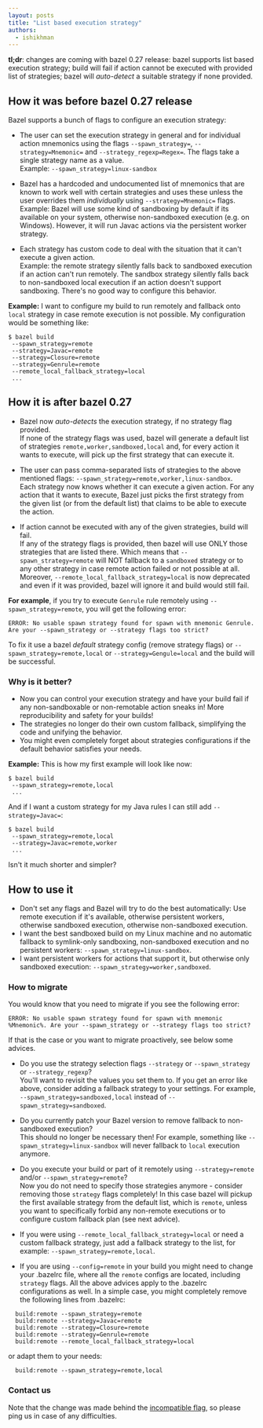 ```yaml
---
layout: posts
title: "List based execution strategy"
authors:
  - ishikhman
---
```

**tl;dr**: changes are coming with bazel 0.27 release: bazel supports list based execution strategy; build will fail if action cannot be executed with provided list of strategies; bazel will *auto-detect* a suitable strategy if none provided.

## How it was before bazel 0.27 release
Bazel supports a bunch of flags to configure an execution strategy:

- The user can set the execution strategy in general and for individual action mnemonics using the flags `--spawn_strategy=`, 
`--strategy=Mnemonic=` and `--strategy_regexp=Regex=`. The flags take a single strategy name as a value.  
Example: `--spawn_strategy=linux-sandbox`

- Bazel has a hardcoded and undocumented list of mnemonics that are known to work well with certain strategies and uses these 
unless the user overrides them *individually* using `--strategy=Mnemonic=` flags.  
Example: Bazel will use some kind of sandboxing by default if its available on your system, otherwise non-sandboxed execution (e.g. on Windows). However, it will run Javac actions via the persistent worker strategy.

- Each strategy has custom code to deal with the situation that it can't execute a given action.  
Example: the remote strategy silently falls back to sandboxed execution if an action can't run remotely. 
The sandbox strategy silently falls back to non-sandboxed local execution if an action doesn't support sandboxing. 
There's no good way to configure this behavior.

**Example:** I want to configure my build to run remotely and fallback onto `local` strategy in case remote execution is not possible. My configuration would be something like:

``` 
$ bazel build
 --spawn_strategy=remote
 --strategy=Javac=remote
 --strategy=Closure=remote
 --strategy=Genrule=remote
 --remote_local_fallback_strategy=local
 ... 
```


## How it is after bazel 0.27
- Bazel now *auto-detects* the execution strategy, if no strategy flag provided.  
If none of the strategy flags was used, bazel will generate a default list of strategies `remote,worker,sandboxed,local` and, for every action it wants to execute, will pick up the first strategy that can execute it.

- The user can pass comma-separated lists of strategies to the above mentioned flags: `--spawn_strategy=remote,worker,linux-sandbox`.  
Each strategy now knows whether it can execute a given action.
For any action that it wants to execute, Bazel just picks the first strategy from the given list (or from the default list) that claims to be able to execute the action. 

- If action cannot be executed with any of the given strategies, build will fail.  
If any of the strategy flags is provided, then bazel will use ONLY those strategies that are listed there. 
Which means that `--spawn_strategy=remote` will NOT fallback to a `sandboxed` strategy or to any other strategy in case remote action failed or not possible at all.
Moreover, `--remote_local_fallback_strategy=local` is now deprecated and even if it was provided, bazel will ignore it and build would still fail. 

**For example**, if you try to execute `Genrule` rule remotely using `--spawn_strategy=remote`, you will get the following error:

```
ERROR: No usable spawn strategy found for spawn with mnemonic Genrule. Are your --spawn_strategy or --strategy flags too strict?
```

To fix it use a bazel *default* strategy config (remove strategy flags) or `--spawn_strategy=remote,local` or `--strategy=Gengule=local` and the build will be successful.

### Why is it better?
- Now you can control your execution strategy and have your build fail if any non-sandboxable or non-remotable action sneaks in! 
More reproducibility and safety for your builds!
- The strategies no longer do their own custom fallback, simplifying the code and unifying the behavior.
- You might even completely forget about strategies configurations if the default behavior satisfies your needs.

**Example:** This is how my first example will look like now:

``` 
$ bazel build
 --spawn_strategy=remote,local
 ... 
```

And if I want a custom strategy for my Java rules I can still add `--strategy=Javac=`:

```
$ bazel build
 --spawn_strategy=remote,local
 --strategy=Javac=remote,worker
 ...
```

Isn't it much shorter and simpler?

## How to use it

- Don't set any flags and Bazel will try to do the best automatically: Use remote execution if it's available, otherwise persistent workers, otherwise sandboxed execution, otherwise non-sandboxed execution.
- I want the best sandboxed build on my Linux machine and no automatic fallback to symlink-only sandboxing, non-sandboxed execution and no persistent workers: `--spawn_strategy=linux-sandbox`.
- I want persistent workers for actions that support it, but otherwise only sandboxed execution: `--spawn_strategy=worker,sandboxed`.

### How to migrate
You would know that you need to migrate if you see the following error:
 
```
ERROR: No usable spawn strategy found for spawn with mnemonic %Mnemonic%. Are your --spawn_strategy or --strategy flags too strict?
```

If that is the case or you want to migrate proactively, see below some advices.

- Do you use the strategy selection flags `--strategy` or `--spawn_strategy` or `--strategy_regexp`?  
You'll want to revisit the values you set them to. If you get an error like above, consider adding a fallback strategy to your settings. For example, `--spawn_strategy=sandboxed,local` instead of `--spawn_strategy=sandboxed`.

- Do you currently patch your Bazel version to remove fallback to non-sandboxed execution?  
This should no longer be necessary then! 
For example, something like `--spawn_strategy=linux-sandbox` will never fallback to `local` execution anymore.

- Do you execute your build or part of it remotely using `--strategy=remote` and/or `--spawn_strategy=remote`?  
Now you do not need to specify those strategies anymore - consider removing those `strategy` flags completely! In this case bazel will pickup the first available strategy from the default list, which is `remote`, unless you want to specifically forbid any non-remote executions or to configure custom fallback plan (see next advice).

- If you were using `--remote_local_fallback_strategy=local` or need a custom fallback strategy, just add a fallback strategy to the list, for example: `--spawn_strategy=remote,local`.

- If you are using `--config=remote` in your build you might need to change your .bazelrc file, where all the `remote` configs are located, including `strategy` flags. All the above advices apply to the .bazelrc configurations as well.
In a simple case, you might completely remove the following lines from .bazelrc:

```
  build:remote --spawn_strategy=remote
  build:remote --strategy=Javac=remote
  build:remote --strategy=Closure=remote
  build:remote --strategy=Genrule=remote
  build:remote --remote_local_fallback_strategy=local
```

or adapt them to your needs:

```
  build:remote --spawn_strategy=remote,local
```

### Contact us
Note that the change was made behind the [incompatible flag](https://github.com/bazelbuild/bazel/issues/7480), so please ping us in case of any difficulties.